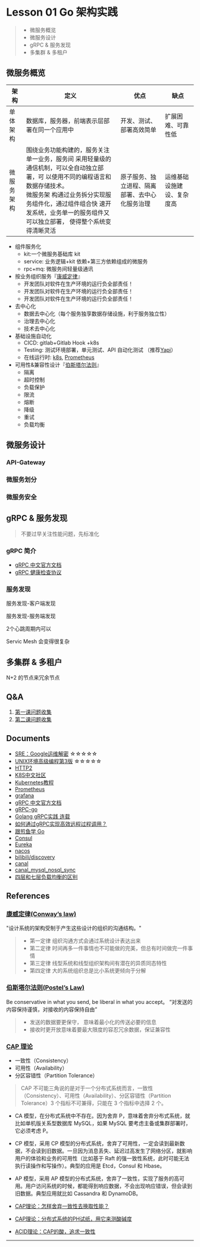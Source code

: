 # Lesson 01 Go 架构实践

> * 微服务概览
> * 微服务设计
> * gRPC & 服务发现
> * 多集群 & 多租户

## 微服务概览

| 架构       | 定义                                                                                                                                                                                                                                                              | 优点                                           | 缺点                       |
|------------|-------------------------------------------------------------------------------------------------------------------------------------------------------------------------------------------------------------------------------------------------------------------|------------------------------------------------|----------------------------|
| 单体架构   | 数据库，服务器，前端表示层部署在同一个应用中                                                                                                                                                                                                                      | 开发、测试、部署高效简单                       | 扩展困难、可靠性低         |
| 微服务架构 | 围绕业务功能构建的，服务关注单一业务，服务间 采用轻量级的通信机制，可以全自动独立部署，可 以使用不同的编程语言和数据存储技术。<br/> 微服务架 构通过业务拆分实现服务组件化，通过组件组合快 速开发系统，业务单一的服务组件又可以独立部署， 使得整个系统变得清晰灵活 | 原子服务、独立进程、隔离部署、去中心化服务治理 | 运维基础设施建设、复杂度高 |

* 组件服务化
  * kit:一个微服务基础库 kit
  * service: 业务逻辑+kit 依赖+第三方依赖组成的微服务
  * rpc+mq: 微服务间轻量级通讯
* 按业务组织服务『[康威定律](https://zh.wikipedia.org/wiki/%E5%BA%B7%E5%A8%81%E5%AE%9A%E5%BE%8B)』
  * 开发团队对软件在生产环境的运行负全部责任！
  * 开发团队对软件在生产环境的运行负全部责任！
  * 开发团队对软件在生产环境的运行负全部责任！
* 去中心化
  * 数据去中心化（每个服务独享数据存储设施，利于服务独立性）
  * 治理去中心化
  * 技术去中心化
* 基础设施自动化
  * CICD: gitlab+Gitlab Hook +k8s
  * Testing: 测试环境部署，单元测试、API 自动化测试 （推荐[Yapi](https://github.com/YMFE/yapi)）
  * 在线运行时: [k8s](https://www.kubernetes.org.cn/), [Prometheus](https://github.com/prometheus/prometheus)
* 可用性&兼容性设计『[伯斯塔尔法则](https://en.wikipedia.org/wiki/Robustness_principl)』
  * 隔离
  * 超时控制
  * 负载保护
  * 限流
  * 熔断
  * 降级
  * 重试
  * 负载均衡

## 微服务设计

### API-Gateway
### 微服务划分

### 微服务安全

## gRPC & 服务发现

> 不要过早关注性能问题，先标准化

### gRPC 简介

* [gRPC 中文官方文档](http://doc.oschina.net/grpc)
* [gRPC 健康检查协议](https://github.com/grpc/grpc/blob/v1.15.0/doc/health-checking.md)

### 服务发现

服务发现-客户端发现

服务发现-服务端发现

2个心跳周期内可以

Servic Mesh 会变得很复杂
## 多集群 & 多租户

N+2 的节点来冗余节点

## Q&A

1. [第一课问题收集](https://shimo.im/docs/x8dxHkQRcdCHX8j3/read)
2. [第二课问题收集](https://shimo.im/docs/WxJp66WCtjVwKDK3)

## Documents

* [SRE：Google运维解密](https://item.jd.com/11973579.html) ☆☆☆☆☆
* [UNIX环境高级编程第3版](https://item.jd.com/12720738.html) ☆☆☆☆☆
* [HTTP2]()
* [K8S中文社区](https://www.kubernetes.org.cn/)
* [Kubernetes教程](https://www.kuboard.cn/learning/)
* [Prometheus](https://github.com/prometheus/prometheus)
* [grafana](https://github.com/grafana/grafana)
* [gRPC 中文官方文档](http://doc.oschina.net/grpc)
* [gRPC-go](https://github.com/grpc/grpc-go)
* [Golang gRPC实践 连载](https://segmentfault.com/a/1190000007880647)
* [如何通过gRPC实现高效远程过程调用？](https://time.geekbang.org/column/article/247812)
* [跟煎鱼学 Go](https://eddycjy.com/go-categories/)
* [Consul](https://github.com/hashicorp/consul)
* [Eureka](https://github.com/Netflix/eureka/wiki)
* [nacos](https://nacos.io/zh-cn/docs/what-is-nacos.html)
* [bilibili/discovery](https://github.com/bilibili/discovery)
* [canal](https://github.com/alibaba/canal)
* [canal_mysql_nosql_sync](https://github.com/liukelin/canal_mysql_nosql_sync)
* [四层和七层负载均衡的区别](https://kb.cnblogs.com/page/188170/)

## References

### [康威定律(Conway’s law)](https://zh.wikipedia.org/wiki/%E5%BA%B7%E5%A8%81%E5%AE%9A%E5%BE%8B)

"设计系统的架构受制于产生这些设计的组织的沟通结构。"

> * 第一定律 组织沟通方式会通过系统设计表达出来
> * 第二定律 时间再多一件事情也不可能做的完美，但总有时间做完一件事情
> * 第三定律 线型系统和线型组织架构间有潜在的异质同态特性
> * 第四定律 大的系统组织总是比小系统更倾向于分解

### [伯斯塔尔法则(Postel’s Law)](https://en.wikipedia.org/wiki/Robustness_principle)

Be conservative in what you send, be liberal in what you accept。
“对发送的内容保持谨慎，对接收的内容保持自由”

> * 发送的数据要更保守， 意味着最小化的传送必要的信息
> * 接收时更开放意味着要最大限度的容忍冗余数据，保证兼容性

### [CAP 理论](http://www.ruanyifeng.com/blog/2018/07/cap.html)

* 一致性（Consistency）
* 可用性（Availability）
* 分区容错性（Partition Tolerance）

> CAP 不可能三角说的是对于一个分布式系统而言，一致性（Consistency）、可用性（Availability）、分区容错性（Partition Tolerance）3 个指标不可兼得，只能在 3 个指标中选择 2 个。

* CA 模型，在分布式系统中不存在。因为舍弃 P，意味着舍弃分布式系统，就比如单机版关系型数据库 MySQL，如果 MySQL 要考虑主备或集群部署时，它必须考虑 P。
* CP 模型，采用 CP 模型的分布式系统，舍弃了可用性，一定会读到最新数据，不会读到旧数据。一旦因为消息丢失、延迟过高发生了网络分区，就影响用户的体验和业务的可用性（比如基于 Raft 的强一致性系统，此时可能无法执行读操作和写操作）。典型的应用是 Etcd，Consul 和 Hbase。
* AP 模型，采用 AP 模型的分布式系统，舍弃了一致性，实现了服务的高可用。用户访问系统的时候，都能得到响应数据，不会出现响应错误，但会读到旧数据。典型应用就比如 Cassandra 和 DynamoDB。

* [CAP理论：怎样舍弃一致性去换取性能？](https://time.geekbang.org/column/article/251062)
* [CAP理论：分布式系统的PH试纸，用它来测酸碱度](https://time.geekbang.org/column/article/195675)
* [ACID理论：CAP的酸，追求一致性](https://time.geekbang.org/column/article/199663)

---

